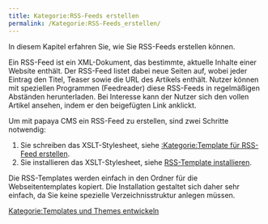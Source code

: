 ```yaml
---
title: Kategorie:RSS-Feeds erstellen
permalink: /Kategorie:RSS-Feeds_erstellen/
---
```


In diesem Kapitel erfahren Sie, wie Sie RSS-Feeds erstellen können.

Ein RSS-Feed ist ein XML-Dokument, das bestimmte, aktuelle Inhalte einer Website enthält. Der RSS-Feed listet dabei neue Seiten auf, wobei jeder Eintrag den Titel, Teaser sowie die URL des Artikels enthält. Nutzer können mit speziellen Programmen (Feedreader) diese RSS-Feeds in regelmäßigen Abständen herunterladen. Bei Interesse kann der Nutzer sich den vollen Artikel ansehen, indem er den beigefügten Link anklickt.

Um mit papaya CMS ein RSS-Feed zu erstellen, sind zwei Schritte notwendig:

1.  Sie schreiben das XSLT-Stylesheet, siehe [:Kategorie:Template für RSS-Feed erstellen](/:Kategorie:Template_für_RSS-Feed_erstellen "wikilink").
2.  Sie installieren das XSLT-Stylesheet, siehe [RSS-Template installieren](/RSS-Template_installieren "wikilink").

Die RSS-Templates werden einfach in den Ordner für die Webseitentemplates kopiert. Die Installation gestaltet sich daher sehr einfach, da Sie keine spezielle Verzeichnisstruktur anlegen müssen.

[Kategorie:Templates und Themes entwickeln](/Kategorie:Templates_und_Themes_entwickeln "wikilink")